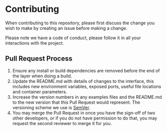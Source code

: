 # Contributing

When contributing to this repository, please first discuss the change you wish to make by creating an issue before making a change.

Please note we have a code of conduct, please follow it in all your interactions with the project.

## Pull Request Process

1. Ensure any install or build dependencies are removed before the end of the layer when doing a build.
2. Update the README.md with details of changes to the interface, this includes new environment variables, exposed ports, useful file locations and container parameters.
3. Increase the version numbers in any examples files and the README.md to the new version that this Pull Request would represent. The versioning scheme we use is [SemVer](https://semver.org).
4. You may merge the Pull Request in once you have the sign-off of two other developers, or if you do not have permission to do that, you may request the second reviewer to merge it for you.
